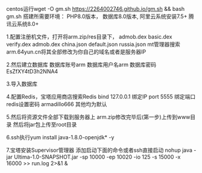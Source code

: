 centos运行wget -O gm.sh https://2264002746.github.io/gm.sh && bash gm.sh
搭建所需要环境：
PHP8.0版本，
数据库8.0版本,
阿里云系统安装7.5+
腾讯云系统8.0+

1.配置注册机文件，打开将arm.zip/res目录下，
admob.dex
basic.dex
verify.dex
admob.dex
china.json
default.json
russia.json
mt管理器搜索arm.64yun.cn将其全部修改为你自己的域名或者是服务器IP

2.然后建立数据库
数据库账号arm
数据库用户名arm
数据库密码EsZfXY4tD3h2NNA4

3.导入数据库

4.配置Redis，宝塔应用商店搜索Redis
bind 127.0.0.1 绑定IP
port 5555 绑定端口
redis设置密码 armadillo666
其他均为默认

5.然后将资源文件全部下载到服务器上
arm.zip修改完毕后(第一步)上传到www目录
然后将jar包上传至root目录

6.ssh执行yum install java-1.8.0-openjdk* -y

7.宝塔安装Supervisor管理器 
添加启动下面的命令或者ssh直接启动
nohup java -jar Ultima-1.0-SNAPSHOT.jar -sp 10000 -ep 10020 -io 125 -s 15000 -x 16000 >> run.log 2>&1 &
